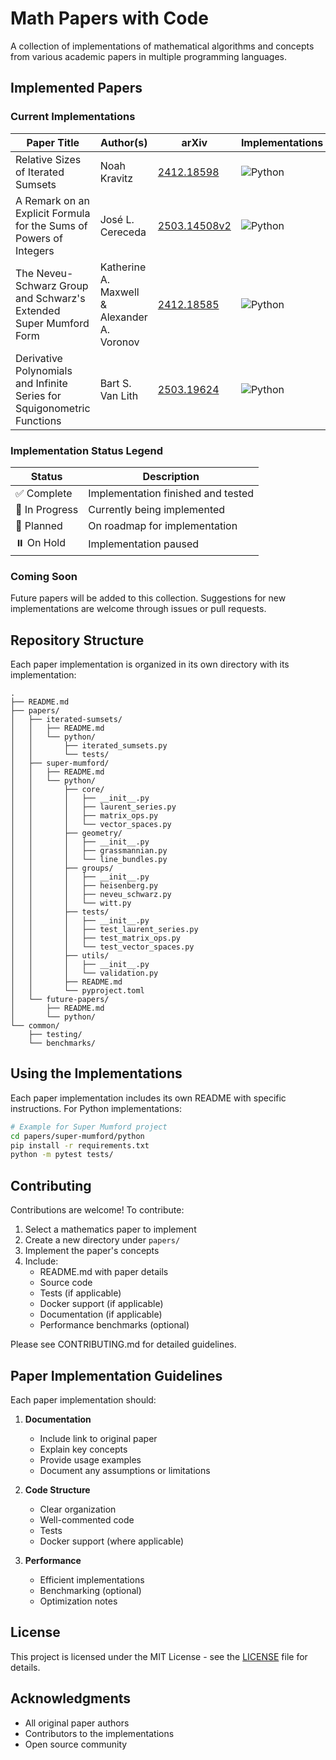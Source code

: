 # Math Papers with Code

A collection of implementations of mathematical algorithms and concepts from various academic papers in multiple programming languages.

## Implemented Papers

### Current Implementations

| Paper Title | Author(s) | arXiv | Implementations | Status | Directory |
|------------|-----------|--------|-----------------|---------|-----------|
| Relative Sizes of Iterated Sumsets | Noah Kravitz | [2412.18598](https://arxiv.org/pdf/2412.18598) | ![Python](https://img.shields.io/badge/Python-3776AB?style=flat&logo=python&logoColor=white) | ✅ Complete | `papers/iterated-sumsets/` |
| A Remark on an Explicit Formula for the Sums of Powers of Integers | José L. Cereceda | [2503.14508v2](https://arxiv.org/pdf/2503.14508v2) | ![Python](https://img.shields.io/badge/Python-3776AB?style=flat&logo=python&logoColor=white) | ✅ Complete | `papers/stirling-numbers-power-sums/` |
| The Neveu-Schwarz Group and Schwarz's Extended Super Mumford Form | Katherine A. Maxwell & Alexander A. Voronov | [2412.18585](https://arxiv.org/pdf/2412.18585) | ![Python](https://img.shields.io/badge/Python-3776AB?style=flat&logo=python&logoColor=white) | ⏸️ On Hold | `papers/super-mumford/` |
| Derivative Polynomials and Infinite Series for Squigonometric Functions | Bart S. Van Lith | [2503.19624](https://arxiv.org/abs/2503.19624) | ![Python](https://img.shields.io/badge/Python-3776AB?style=flat&logo=python&logoColor=white) | ✅ Complete | `papers/squigonometry/` |

### Implementation Status Legend

| Status | Description |
|--------|-------------|
| ✅ Complete | Implementation finished and tested |
| 🚧 In Progress | Currently being implemented |
| 📝 Planned | On roadmap for implementation |
| ⏸️ On Hold | Implementation paused |

### Coming Soon

Future papers will be added to this collection. Suggestions for new implementations are welcome through issues or pull requests.

## Repository Structure

Each paper implementation is organized in its own directory with its implementation:

```
.
├── README.md
├── papers/
│   ├── iterated-sumsets/
│   │   ├── README.md
│   │   └── python/
│   │       ├── iterated_sumsets.py
│   │       └── tests/
│   ├── super-mumford/
│   │   ├── README.md
│   │   └── python/
│   │       ├── core/
│   │       │   ├── __init__.py
│   │       │   ├── laurent_series.py
│   │       │   ├── matrix_ops.py
│   │       │   └── vector_spaces.py
│   │       ├── geometry/
│   │       │   ├── __init__.py
│   │       │   ├── grassmannian.py
│   │       │   └── line_bundles.py
│   │       ├── groups/
│   │       │   ├── __init__.py
│   │       │   ├── heisenberg.py
│   │       │   ├── neveu_schwarz.py
│   │       │   └── witt.py
│   │       ├── tests/
│   │       │   ├── __init__.py
│   │       │   ├── test_laurent_series.py
│   │       │   ├── test_matrix_ops.py
│   │       │   └── test_vector_spaces.py
│   │       ├── utils/
│   │       │   ├── __init__.py
│   │       │   └── validation.py
│   │       ├── README.md
│   │       └── pyproject.toml
│   └── future-papers/
│       ├── README.md
│       └── python/
└── common/
    ├── testing/
    └── benchmarks/
```

## Using the Implementations

Each paper implementation includes its own README with specific instructions. For Python implementations:

```bash
# Example for Super Mumford project
cd papers/super-mumford/python
pip install -r requirements.txt
python -m pytest tests/
```

## Contributing

Contributions are welcome! To contribute:

1. Select a mathematics paper to implement
2. Create a new directory under `papers/`
3. Implement the paper's concepts
4. Include:
   - README.md with paper details
   - Source code
   - Tests (if applicable)
   - Docker support (if applicable)
   - Documentation (if applicable)
   - Performance benchmarks (optional)

Please see CONTRIBUTING.md for detailed guidelines.

## Paper Implementation Guidelines

Each paper implementation should:

1. **Documentation**
   - Include link to original paper
   - Explain key concepts
   - Provide usage examples
   - Document any assumptions or limitations

2. **Code Structure**
   - Clear organization
   - Well-commented code
   - Tests
   - Docker support (where applicable)

3. **Performance**
   - Efficient implementations
   - Benchmarking (optional)
   - Optimization notes

## License

This project is licensed under the MIT License - see the [LICENSE](LICENSE) file for details.

## Acknowledgments

- All original paper authors
- Contributors to the implementations
- Open source community
